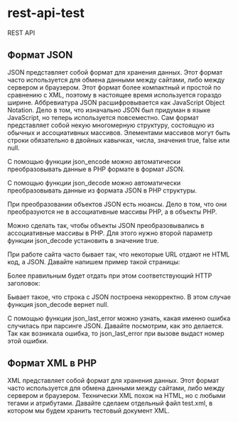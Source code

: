 # rest-api-test
REST API

## Формат JSON
JSON представляет собой формат для хранения данных. Этот формат часто используется для обмена данными между сайтами, либо между сервером и браузером. Этот формат более компактный и простой по сравнению с XML, поэтому в настоящее время используется гораздо ширине.
Аббревиатура JSON расшифровывается как JavaScript Object Notation. Дело в том, что изначально JSON был придуман в языке JavaScript, но теперь используется повсеместно.
Сам формат представляет собой некую многомерную структуру, состоящую из обычных и ассоциативных массивов. Элементами массивов могут быть строки обязательно в двойных кавычках, числа, значения true, false или null.

С помощью функции json_encode можно автоматически преобразовывать данные в PHP формате в формат JSON.

С помощью функции json_decode можно автоматически преобразовывать данные из формата JSON в PHP структуры.

При преобразовании объектов JSON есть нюансы. Дело в том, что они преобразуются не в ассоциативные массивы PHP, а в объекты PHP.

Можно сделать так, чтобы объекты JSON преобразовывались в ассоциативные массивы в PHP. Для этого нужно второй параметр функции json_decode установить в значение true.

При работе сайта часто бывает так, что некоторые URL отдают не HTML код, а JSON. Давайте напишем пример такой страницы:

<?php
	$data = [1, 2, 3];
	$json = json_encode($data);
	echo $json;
?>

Более правильным будет отдать при этом соответствующий HTTP заголовок:

<?php
	$data = [1, 2, 3];
	$json = json_encode($data);
	
	header('Content-Type: application/json');
	echo $json;
?>

Бывает такое, что строка с JSON построена некорректно. В этом случае функция json_decode вернет null.

С помощью функции json_last_error можно узнать, какая именно ошибка случилась при парсинге JSON. Давайте посмотрим, как это делается. Так как возникала ошибка, то json_last_error при вызове выдаст номер этой ошибки.

## Формат XML в PHP
XML представляет собой формат для хранения данных. Этот формат часто используется для обмена данными между сайтами, либо между сервером и браузером. Технически XML похож на HTML, но с любыми тегами и атрибутами. Давайте сделаем отдельный файл test.xml, в котором мы будем хранить тестовый документ XML. 

